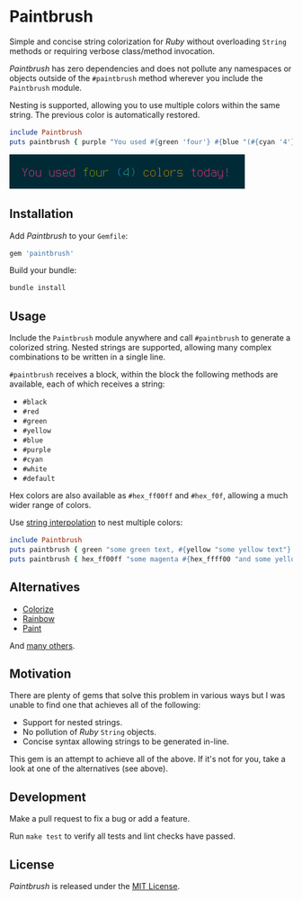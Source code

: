 # Paintbrush

Simple and concise string colorization for _Ruby_ without overloading `String` methods or requiring verbose class/method invocation.

_Paintbrush_ has zero dependencies and does not pollute any namespaces or objects outside of the `#paintbrush` method wherever you include the `Paintbrush` module.

Nesting is supported, allowing you to use multiple colors within the same string. The previous color is automatically restored.

```ruby
include Paintbrush
puts paintbrush { purple "You used #{green 'four'} #{blue "(#{cyan '4'})"} #{yellow 'colors'} today!" }
```
![example](doc/example.png "Example")

## Installation

Add _Paintbrush_ to your `Gemfile`:

```ruby
gem 'paintbrush'
```

Build your bundle:

```ruby
bundle install
```

## Usage

Include the `Paintbrush` module anywhere and call `#paintbrush` to generate a colorized string. Nested strings are supported, allowing many complex combinations to be written in a single line.

`#paintbrush` receives a block, within the block the following methods are available, each of which receives a string:

* `#black`
* `#red`
* `#green`
* `#yellow`
* `#blue`
* `#purple`
* `#cyan`
* `#white`
* `#default`

Hex colors are also available as `#hex_ff00ff` and `#hex_f0f`, allowing a much wider range of colors.

Use [string interpolation](https://docs.ruby-lang.org/en/3.2/syntax/literals_rdoc.html#label-String+Literals) to nest multiple colors:

```ruby
include Paintbrush
puts paintbrush { green "some green text, #{yellow "some yellow text"} and some green again" }
puts paintbrush { hex_ff00ff "some magenta #{hex_ffff00 "and some yellow"} and magenta again" }
```

## Alternatives

* [Colorize](https://github.com/fazibear/colorize)
* [Rainbow](https://github.com/sickill/rainbow)
* [Paint](https://github.com/janlelis/paint)

And [many others](https://www.ruby-toolbox.com/search?display=compact&order=score&q=string%20color&show_forks=false).

## Motivation

There are plenty of gems that solve this problem in various ways but I was unable to find one that achieves all of the following:

* Support for nested strings.
* No pollution of _Ruby_ `String` objects.
* Concise syntax allowing strings to be generated in-line.

This gem is an attempt to achieve all of the above. If it's not for you, take a look at one of the alternatives (see above).

## Development

Make a pull request to fix a bug or add a feature.

Run `make test` to verify all tests and lint checks have passed.

## License

_Paintbrush_ is released under the [MIT License](https://opensource.org/license/mit/).
